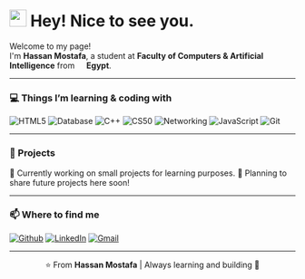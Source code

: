 <h1><img src="https://emojis.slackmojis.com/emojis/images/1531849430/4246/blob-sunglasses.gif?1531849430" width="30"/> Hey! Nice to see you.</h1>

<p>Welcome to my page! </br> I'm <b>Hassan Mostafa</b>, a student at <b>Faculty of Computers & Artificial Intelligence</b> from <img src="https://cdn-icons-png.flaticon.com/512/197/197604.png" width="13"/> <b>Egypt</b>. </p>

---

<h3>💻 Things I’m learning & coding with</h3>
<p>
  <img alt="HTML5" src="https://img.shields.io/badge/-HTML5-E34F26?style=flat-square&logo=html5&logoColor=white" />
  <img alt="Database" src="https://img.shields.io/badge/-Database-4479A1?style=flat-square&logo=mysql&logoColor=white" />
  <img alt="C++" src="https://img.shields.io/badge/-C++-00599C?style=flat-square&logo=cplusplus&logoColor=white" />
  <img alt="CS50" src="https://img.shields.io/badge/-CS50-1E90FF?style=flat-square&logo=harvard&logoColor=white" />
  <img alt="Networking" src="https://img.shields.io/badge/-Networking-FF6F00?style=flat-square&logo=cisco&logoColor=white" />
  <img alt="JavaScript" src="https://img.shields.io/badge/-JavaScript-F7DF1E?style=flat-square&logo=javascript&logoColor=black" />
  <img alt="Git" src="https://img.shields.io/badge/-Git-F05032?style=flat-square&logo=git&logoColor=white" />
</p>

---

<h3>🚀 Projects</h3>
<p>🔹 Currently working on small projects for learning purposes.  
🔹 Planning to share future projects here soon!</p>

---

<h3>📫 Where to find me</h3>
<p>
  <a href="https://github.com/YourGitHubUsername" target="_blank"><img alt="Github" src="https://img.shields.io/badge/GitHub-%2312100E.svg?&style=for-the-badge&logo=Github&logoColor=white" /></a>
  <a href="https://linkedin.com/in/YourLinkedInProfile" target="_blank"><img alt="LinkedIn" src="https://img.shields.io/badge/linkedin-%230077B5.svg?&style=for-the-badge&logo=linkedin&logoColor=white" /></a>
  <a href="mailto:YourEmail@gmail.com" target="_blank"><img alt="Gmail" src="https://img.shields.io/badge/Gmail-D14836.svg?&style=for-the-badge&logo=gmail&logoColor=white" /></a>
</p>

---

<p align="center">⭐️ From <b>Hassan Mostafa</b> | Always learning and building 🚀</p>
